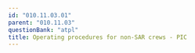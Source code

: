 ```yaml
---
id: "010.11.03.01"
parent: "010.11.03"
questionBank: "atpl"
title: Operating procedures for non-SAR crews - PIC
---
```

